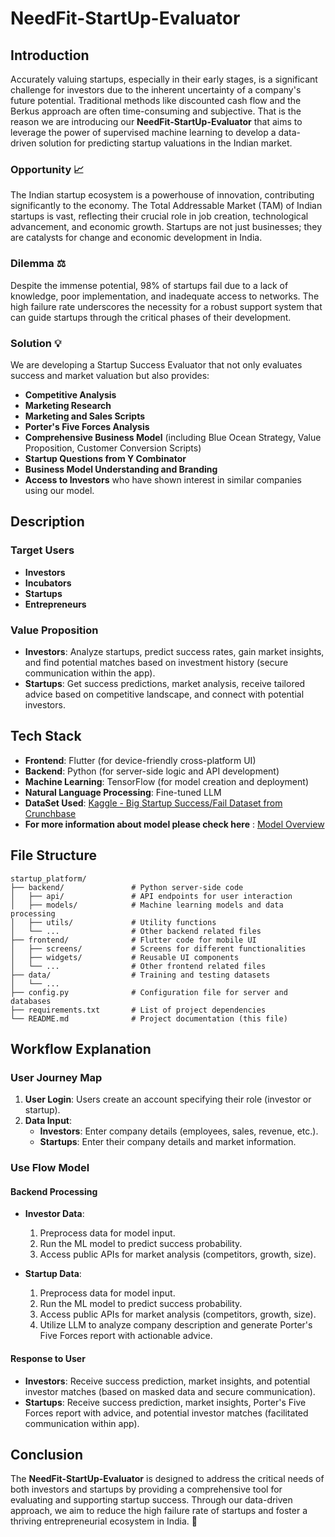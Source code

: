 # NeedFit-StartUp-Evaluator

## Introduction

Accurately valuing startups, especially in their early stages, is a significant challenge for investors due to the inherent uncertainty of a company's future potential. Traditional methods like discounted cash flow and the Berkus approach are often time-consuming and subjective. That is the reason we are introducing our **NeedFit-StartUp-Evaluator** that aims to leverage the power of supervised machine learning to develop a data-driven solution for predicting startup valuations in the Indian market.

### Opportunity 📈

The Indian startup ecosystem is a powerhouse of innovation, contributing significantly to the economy. The Total Addressable Market (TAM) of Indian startups is vast, reflecting their crucial role in job creation, technological advancement, and economic growth. Startups are not just businesses; they are catalysts for change and economic development in India.

### Dilemma ⚖️

Despite the immense potential, 98% of startups fail due to a lack of knowledge, poor implementation, and inadequate access to networks. The high failure rate underscores the necessity for a robust support system that can guide startups through the critical phases of their development.

### Solution 💡

We are developing a Startup Success Evaluator that not only evaluates success and market valuation but also provides:

- **Competitive Analysis**
- **Marketing Research**
- **Marketing and Sales Scripts**
- **Porter's Five Forces Analysis**
- **Comprehensive Business Model** (including Blue Ocean Strategy, Value Proposition, Customer Conversion Scripts)
- **Startup Questions from Y Combinator**
- **Business Model Understanding and Branding**
- **Access to Investors** who have shown interest in similar companies using our model.

## Description

### Target Users

- **Investors**
- **Incubators**
- **Startups**
- **Entrepreneurs**

### Value Proposition

- **Investors**: Analyze startups, predict success rates, gain market insights, and find potential matches based on investment history (secure communication within the app).
- **Startups**: Get success predictions, market analysis, receive tailored advice based on competitive landscape, and connect with potential investors.

## Tech Stack

- **Frontend**: Flutter (for device-friendly cross-platform UI)
- **Backend**: Python (for server-side logic and API development)
- **Machine Learning**: TensorFlow (for model creation and deployment)
- **Natural Language Processing**: Fine-tuned LLM
- **DataSet Used**: [Kaggle - Big Startup Success/Fail Dataset from Crunchbase](https://www.kaggle.com/datasets/yanmaksi/big-startup-secsees-fail-dataset-from-crunchbase/data)
- **For more information about model please check here** : [Model Overview](https://github.com/AffanShaikhsurab/Needfit_Startup_Ai/edit/main/MODEL_OVERVIEW.md)

## File Structure

```plaintext
startup_platform/
├── backend/               # Python server-side code
│   ├── api/               # API endpoints for user interaction
│   ├── models/            # Machine learning models and data processing
│   ├── utils/             # Utility functions
│   └── ...                # Other backend related files
├── frontend/              # Flutter code for mobile UI
│   ├── screens/           # Screens for different functionalities
│   ├── widgets/           # Reusable UI components
│   └── ...                # Other frontend related files
├── data/                  # Training and testing datasets
│   └── ...
├── config.py              # Configuration file for server and databases
├── requirements.txt       # List of project dependencies
└── README.md              # Project documentation (this file)
```

## Workflow Explanation

### User Journey Map

1. **User Login**: Users create an account specifying their role (investor or startup).
2. **Data Input**:
   - **Investors**: Enter company details (employees, sales, revenue, etc.).
   - **Startups**: Enter their company details and market information.

### Use Flow Model

#### Backend Processing

- **Investor Data**:
  1. Preprocess data for model input.
  2. Run the ML model to predict success probability.
  3. Access public APIs for market analysis (competitors, growth, size).
  
- **Startup Data**:
  1. Preprocess data for model input.
  2. Run the ML model to predict success probability.
  3. Access public APIs for market analysis (competitors, growth, size).
  4. Utilize LLM to analyze company description and generate Porter's Five Forces report with actionable advice.

#### Response to User

- **Investors**: Receive success prediction, market insights, and potential investor matches (based on masked data and secure communication).
- **Startups**: Receive success prediction, market insights, Porter's Five Forces report with advice, and potential investor matches (facilitated communication within app).

## Conclusion

The **NeedFit-StartUp-Evaluator** is designed to address the critical needs of both investors and startups by providing a comprehensive tool for evaluating and supporting startup success. Through our data-driven approach, we aim to reduce the high failure rate of startups and foster a thriving entrepreneurial ecosystem in India. 🚀
